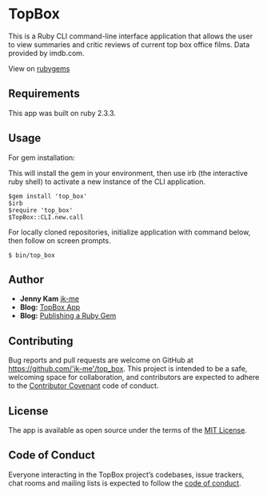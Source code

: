# TopBox

This is a Ruby CLI command-line interface application that allows the user to view summaries and critic reviews of current top box office films. Data provided by imdb.com.

View on [rubygems](https://rubygems.org/gems/top_box)

## Requirements

This app was built on ruby 2.3.3.

## Usage

For gem installation:

This will install the gem in your environment, then use irb (the interactive ruby shell) to activate a new instance of the CLI application.
  ```
  $gem install 'top_box'
  $irb
  $require 'top_box'
  $TopBox::CLI.new.call
  ```

For locally cloned repositories, initialize application with command below, then follow on screen prompts.

    $ bin/top_box
    
## Author

* **Jenny Kam**
 [jk-me](https://github.com/jk-me)
* **Blog:** [TopBox App](https://jk-me.github.io/top_box_cli)
* **Blog:** [Publishing a Ruby Gem](https://jk-me.github.io/ruby_cli_gem_-_live_version)

## Contributing

Bug reports and pull requests are welcome on GitHub at https://github.com/'jk-me'/top_box. This project is intended to be a safe, welcoming space for collaboration, and contributors are expected to adhere to the [Contributor Covenant](http://contributor-covenant.org) code of conduct.

## License

The app is available as open source under the terms of the [MIT License](https://opensource.org/licenses/MIT).

## Code of Conduct

Everyone interacting in the TopBox project’s codebases, issue trackers, chat rooms and mailing lists is expected to follow the [code of conduct](https://github.com/'jk-me'/top_box/blob/master/CODE_OF_CONDUCT.md).
